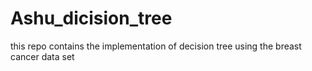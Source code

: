 # Ashu_dicision_tree
this repo contains the implementation of decision tree using the breast cancer data set
